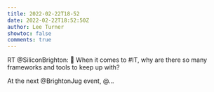 ```yaml
---
title: 2022-02-22T18-52
date: 2022-02-22T18:52:50Z
author: Lee Turner
showtoc: false
comments: true
---
```


RT @SiliconBrighton: 🤔 When it comes to #IT, why are there so many frameworks and tools to keep up with?

At the next @BrightonJug event, @…

